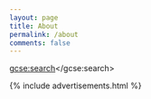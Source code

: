 ```yaml
---
layout: page
title: About
permalink: /about
comments: false
---  
```

<div class="row justify-content-between">
<div class="col-md-8 pr-5">  

<script>
  (function() {
    var cx = '005723524925929020658:ovo17mf0c6k';
    var gcse = document.createElement('script');
    gcse.type = 'text/javascript';
    gcse.async = true;
    gcse.src = 'https://cse.google.com/cse.js?cx=' + cx;
    var s = document.getElementsByTagName('script')[0];
    s.parentNode.insertBefore(gcse, s);
  })();
</script>
<gcse:search></gcse:search>

</div>

<div class="col-md-4">
    
<div class="sticky-top sticky-top-80">

{% include advertisements.html %}

</div>
</div>
</div>

